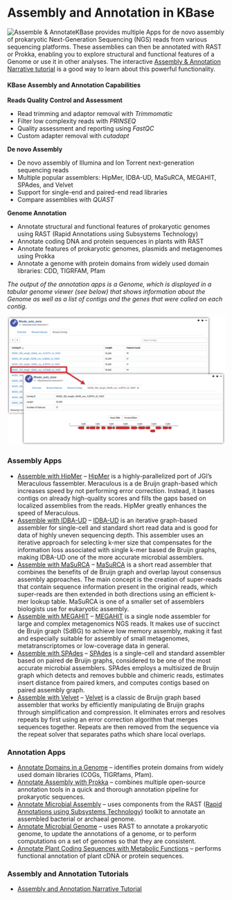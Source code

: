 # Assembly and Annotation in KBase



![Assemble &amp; Annotate](https://kbase.us/wp-content/uploads/2016/09/genome.jpg)KBase provides multiple Apps for de novo assembly of prokaryotic Next-Generation Sequencing \(NGS\) reads from various sequencing platforms. These assemblies can then be annotated with RAST or Prokka, enabling you to explore structural and functional features of a Genome or use it in other analyses. The interactive [Assembly & Annotation Narrative tutorial](https://narrative.kbase.us/narrative/ws.18188.obj.6) is a good way to learn about this powerful functionality.

#### KBase Assembly and Annotation Capabilities

**Reads Quality Control and Assessment**

* Read trimming and adaptor removal with _Trimmomatic_
* Filter low complexity reads with _PRINSEQ_
* Quality assessment and reporting using _FastQC_
* Custom adapter removal with _cutadapt_

**De novo Assembly**

* De novo assembly of Illumina and Ion Torrent next-generation sequencing reads
* Multiple popular assemblers: HipMer, IDBA-UD, MaSuRCA, MEGAHIT, SPAdes, and Velvet
* Support for single-end and paired-end read libraries
* Compare assemblies with _QUAST_

**Genome Annotation**

* Annotate structural and functional features of prokaryotic genomes using RAST \(Rapid Annotations using Subsystems Technology\)
* Annotate coding DNA and protein sequences in plants with RAST
* Annotate features of prokaryotic genomes, plasmids and metagenomes using Prokka
* Annotate a genome with protein domains from widely used domain libraries: CDD, TIGRFAM, Pfam

_The output of the annotation apps is a Genome, which is displayed in a tabular genome viewer \(see below\) that shows information about the Genome as well as a list of contigs and the genes that were called on each contig._

![ViewContig](../../.gitbook/assets/viewcontig.png)

### Assembly Apps

* [Assemble with HipMer](https://narrative.kbase.us/#catalog/apps/hipmer/run_hipmer_hpc/release) – [HipMer](https://sourceforge.net/p/hipmer/wiki/Home/) is a highly-parallelized port of JGI’s Meraculous fassembler. Meraculous is a de Bruijn graph-based which increases speed by not performing error correction. Instead, it bases contigs on already high-quality scores and fills the gaps based on localized assemblies from the reads. HipMer greatly enhances the speed of Meraculous.
* [Assemble with IDBA-UD](https://narrative.kbase.us/#catalog/apps/AssemblyRAST/run_idba/release) – [IDBA-UD](http://i.cs.hku.hk/~alse/hkubrg/projects/idba_ud/) is an iterative graph-based assembler for single-cell and standard short read data and is good for data of highly uneven sequencing depth. This assembler uses an iterative approach for selecting k-mer size that compensates for the information loss associated with single k-mer based de Bruijn graphs, making IDBA-UD one of the more accurate microbial assemblers.
* [Assemble with MaSuRCA](https://narrative.kbase.us/#catalog/apps/AssemblyRAST/run_masurca/release) – [MaSuRCA](https://academic.oup.com/bioinformatics/article/29/21/2669/195975/The-MaSuRCA-genome-assembler) is a short read assembler that combines the benefits of de Bruijn graph and overlap layout consensus assembly approaches. The main concept is the creation of super-reads that contain sequence information present in the original reads, which super-reads are then extended in both directions using an efficient k-mer lookup table. MaSuRCA is one of a smaller set of assemblers biologists use for eukaryotic assembly.
* [Assemble with MEGAHIT](https://narrative.kbase.us/#catalog/apps/AssemblyRAST/run_megahit/release) – [MEGAHIT](https://academic.oup.com/bioinformatics/article-lookup/doi/10.1093/bioinformatics/btv033) is a single node assembler for large and complex metagenomics NGS reads. It makes use of succinct de Bruijn graph \(SdBG\) to achieve low memory assembly, making it fast and especially suitable for assembly of small metagenomes, metatranscriptomes or low-coverage data in general.
* [Assemble with SPAdes](https://narrative.kbase.us/#catalog/apps/AssemblyRAST/run_spades/release) – [SPAdes](http://online.liebertpub.com/doi/full/10.1089/cmb.2012.0021) is a single-cell and standard assembler based on paired de Bruijn graphs, considered to be one of the most accurate microbial assemblers. SPAdes employs a multisized de Bruijn graph which detects and removes bubble and chimeric reads, estimates insert distance from paired kmers, and computes contigs based on paired assembly graph.
* [Assemble with Velvet](https://narrative.kbase.us/#catalog/apps/AssemblyRAST/run_velvet/release) – [Velvet](http://onlinelibrary.wiley.com/doi/10.1002/0471250953.bi1105s31/full) is a classic de Bruijn graph based assembler that works by efficiently manipulating de Bruijn graphs through simplification and compression. It eliminates errors and resolves repeats by first using an error correction algorithm that merges sequences together. Repeats are then removed from the sequence via the repeat solver that separates paths which share local overlaps.

### Annotation Apps

* [Annotate Domains in a Genome](https://narrative.kbase.us/#appcatalog/app/DomainAnnotation/annotate_domains_in_a_genome/release) –  identifies protein domains from widely used domain libraries \(COGs, TIGRfams, Pfam\).
* [Annotate Assembly with Prokka](https://narrative.kbase.us/#appcatalog/app/ProkkaAnnotation/annotate_contigs/release) – combines multiple open-source annotation tools in a quick and thorough annotation pipeline for prokaryotic sequences.
* [Annotate Microbial Assembly](https://narrative.kbase.us/#appcatalog/app/RAST_SDK/annotate_contigset/release) – uses components from the RAST \([Rapid Annotations using Subsystems Technology](http://rast.nmpdr.org/)\) toolkit to annotate an assembled bacterial or archaeal genome.
* [Annotate Microbial Genome](https://narrative.kbase.us/#appcatalog/app/RAST_SDK/reannotate_microbial_genome/release) – uses RAST to annotate a prokaryotic genome, to update the annotations of a genome, or to perform computations on a set of genomes so that they are consistent.
* [Annotate Plant Coding Sequences with Metabolic Functions](https://narrative.kbase.us/#appcatalog/app/RAST_SDK/annotate_plant_transcripts/release) – performs functional annotation of plant cDNA or protein sequences.

### Assembly and Annotation Tutorials

* [Assembly and Annotation Narrative Tutorial](https://narrative.kbase.us/narrative/notebooks/ws.18188.obj.6)

